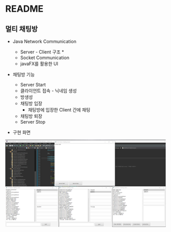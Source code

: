 # README

## 멀티 채팅방

* Java Network Communication
  * Server - Client 구조
    * 
  * Socket Communication
  * javaFX를 활용한 UI
* 채팅방 기능
  * Server Start
  * 클라이언트 접속 - 닉네임 생성
  * 방생성
  * 채팅방 입장
    * 채팅방에 입장한 Client 간에 채팅
  * 채팅방 퇴장
  * Server Stop

* 구현 화면

![image-20200807101504294](README.assets/image-20200807101504294.png)




